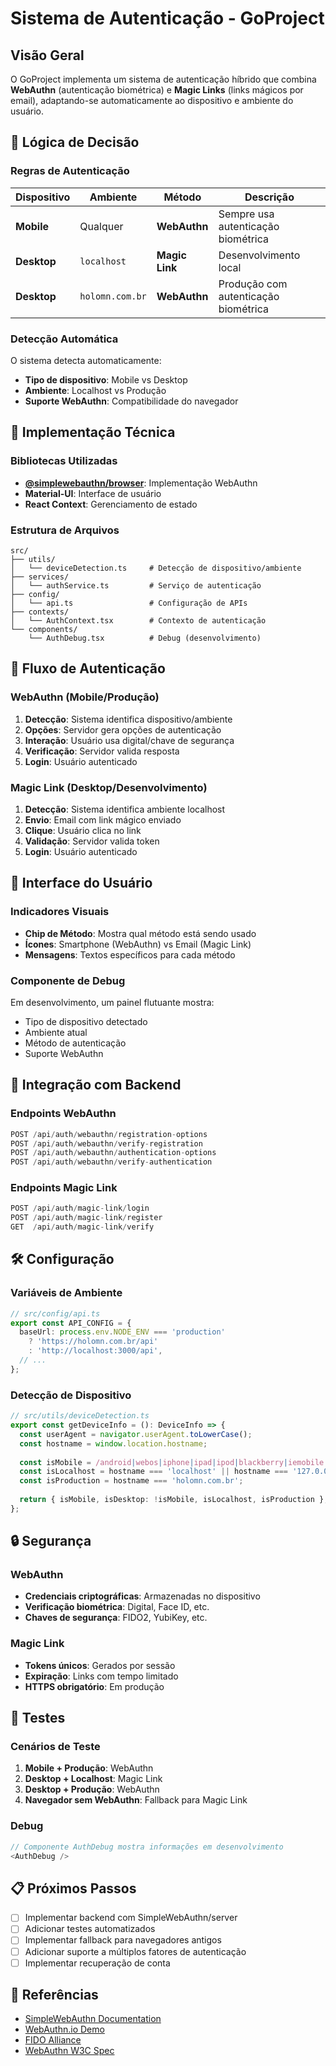 # Sistema de Autenticação - GoProject

## Visão Geral

O GoProject implementa um sistema de autenticação híbrido que combina **WebAuthn** (autenticação biométrica) e **Magic Links** (links mágicos por email), adaptando-se automaticamente ao dispositivo e ambiente do usuário.

## 🎯 Lógica de Decisão

### Regras de Autenticação

| Dispositivo | Ambiente | Método | Descrição |
|-------------|----------|--------|-----------|
| **Mobile** | Qualquer | **WebAuthn** | Sempre usa autenticação biométrica |
| **Desktop** | `localhost` | **Magic Link** | Desenvolvimento local |
| **Desktop** | `holomn.com.br` | **WebAuthn** | Produção com autenticação biométrica |

### Detecção Automática

O sistema detecta automaticamente:
- **Tipo de dispositivo**: Mobile vs Desktop
- **Ambiente**: Localhost vs Produção
- **Suporte WebAuthn**: Compatibilidade do navegador

## 🔧 Implementação Técnica

### Bibliotecas Utilizadas

- **[@simplewebauthn/browser](https://simplewebauthn.dev/docs/packages/browser)**: Implementação WebAuthn
- **Material-UI**: Interface de usuário
- **React Context**: Gerenciamento de estado

### Estrutura de Arquivos

```
src/
├── utils/
│   └── deviceDetection.ts     # Detecção de dispositivo/ambiente
├── services/
│   └── authService.ts         # Serviço de autenticação
├── config/
│   └── api.ts                 # Configuração de APIs
├── contexts/
│   └── AuthContext.tsx        # Contexto de autenticação
└── components/
    └── AuthDebug.tsx          # Debug (desenvolvimento)
```

## 🚀 Fluxo de Autenticação

### WebAuthn (Mobile/Produção)

1. **Detecção**: Sistema identifica dispositivo/ambiente
2. **Opções**: Servidor gera opções de autenticação
3. **Interação**: Usuário usa digital/chave de segurança
4. **Verificação**: Servidor valida resposta
5. **Login**: Usuário autenticado

### Magic Link (Desktop/Desenvolvimento)

1. **Detecção**: Sistema identifica ambiente localhost
2. **Envio**: Email com link mágico enviado
3. **Clique**: Usuário clica no link
4. **Validação**: Servidor valida token
5. **Login**: Usuário autenticado

## 📱 Interface do Usuário

### Indicadores Visuais

- **Chip de Método**: Mostra qual método está sendo usado
- **Ícones**: Smartphone (WebAuthn) vs Email (Magic Link)
- **Mensagens**: Textos específicos para cada método

### Componente de Debug

Em desenvolvimento, um painel flutuante mostra:
- Tipo de dispositivo detectado
- Ambiente atual
- Método de autenticação
- Suporte WebAuthn

## 🔌 Integração com Backend

### Endpoints WebAuthn

```typescript
POST /api/auth/webauthn/registration-options
POST /api/auth/webauthn/verify-registration
POST /api/auth/webauthn/authentication-options
POST /api/auth/webauthn/verify-authentication
```

### Endpoints Magic Link

```typescript
POST /api/auth/magic-link/login
POST /api/auth/magic-link/register
GET  /api/auth/magic-link/verify
```

## 🛠️ Configuração

### Variáveis de Ambiente

```typescript
// src/config/api.ts
export const API_CONFIG = {
  baseUrl: process.env.NODE_ENV === 'production' 
    ? 'https://holomn.com.br/api' 
    : 'http://localhost:3000/api',
  // ...
};
```

### Detecção de Dispositivo

```typescript
// src/utils/deviceDetection.ts
export const getDeviceInfo = (): DeviceInfo => {
  const userAgent = navigator.userAgent.toLowerCase();
  const hostname = window.location.hostname;
  
  const isMobile = /android|webos|iphone|ipad|ipod|blackberry|iemobile|opera mini/i.test(userAgent);
  const isLocalhost = hostname === 'localhost' || hostname === '127.0.0.1';
  const isProduction = hostname === 'holomn.com.br';
  
  return { isMobile, isDesktop: !isMobile, isLocalhost, isProduction };
};
```

## 🔒 Segurança

### WebAuthn
- **Credenciais criptográficas**: Armazenadas no dispositivo
- **Verificação biométrica**: Digital, Face ID, etc.
- **Chaves de segurança**: FIDO2, YubiKey, etc.

### Magic Link
- **Tokens únicos**: Gerados por sessão
- **Expiração**: Links com tempo limitado
- **HTTPS obrigatório**: Em produção

## 🧪 Testes

### Cenários de Teste

1. **Mobile + Produção**: WebAuthn
2. **Desktop + Localhost**: Magic Link
3. **Desktop + Produção**: WebAuthn
4. **Navegador sem WebAuthn**: Fallback para Magic Link

### Debug

```typescript
// Componente AuthDebug mostra informações em desenvolvimento
<AuthDebug />
```

## 📋 Próximos Passos

- [ ] Implementar backend com SimpleWebAuthn/server
- [ ] Adicionar testes automatizados
- [ ] Implementar fallback para navegadores antigos
- [ ] Adicionar suporte a múltiplos fatores de autenticação
- [ ] Implementar recuperação de conta

## 🔗 Referências

- [SimpleWebAuthn Documentation](https://simplewebauthn.dev/docs/packages/browser)
- [WebAuthn.io Demo](https://webauthn.io/)
- [FIDO Alliance](https://fidoalliance.org/)
- [WebAuthn W3C Spec](https://www.w3.org/TR/webauthn/) 